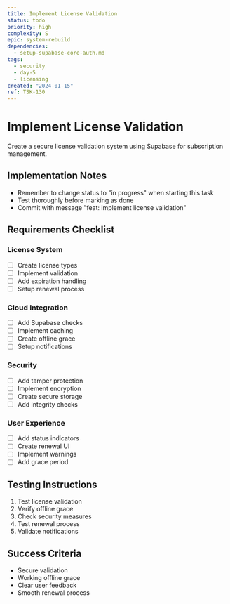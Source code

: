 ```yaml
---
title: Implement License Validation
status: todo
priority: high
complexity: S
epic: system-rebuild
dependencies:
  - setup-supabase-core-auth.md
tags:
  - security
  - day-5
  - licensing
created: "2024-01-15"
ref: TSK-130
---
```


# Implement License Validation

Create a secure license validation system using Supabase for subscription management.

## Implementation Notes

- Remember to change status to "in progress" when starting this task
- Test thoroughly before marking as done
- Commit with message "feat: implement license validation"

## Requirements Checklist

### License System

- [ ] Create license types
- [ ] Implement validation
- [ ] Add expiration handling
- [ ] Setup renewal process

### Cloud Integration

- [ ] Add Supabase checks
- [ ] Implement caching
- [ ] Create offline grace
- [ ] Setup notifications

### Security

- [ ] Add tamper protection
- [ ] Implement encryption
- [ ] Create secure storage
- [ ] Add integrity checks

### User Experience

- [ ] Add status indicators
- [ ] Create renewal UI
- [ ] Implement warnings
- [ ] Add grace period

## Testing Instructions

1. Test license validation
2. Verify offline grace
3. Check security measures
4. Test renewal process
5. Validate notifications

## Success Criteria

- Secure validation
- Working offline grace
- Clear user feedback
- Smooth renewal process
